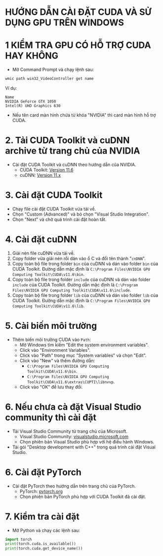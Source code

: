 # HƯỚNG DẪN CÀI ĐẶT CUDA VÀ SỬ DỤNG GPU TRÊN WINDOWS

# 1 KIỂM TRA GPU CÓ HỖ TRỢ CUDA HAY KHÔNG
- Mở Command Prompt và chạy lệnh sau:
```bash
wmic path win32_VideoController get name
```
Ví dụ:
```
Name
NVIDIA GeForce GTX 1050
Intel(R) UHD Graphics 630
```
- Nếu tên card màn hình chứa từ khóa "NVIDIA" thì card màn hình hỗ trợ CUDA.

# 2. Tải CUDA Toolkit và cuDNN archive từ trang chủ của NVIDIA
- Cài đặt CUDA Toolkit và cuDNN theo hướng dẫn của NVIDIA.
    + CUDA Toolkit: [Version 11.6](https://developer.nvidia.com/cuda-11-6-0-download-archive)
    + cuDNN: [Version 11.x](https://developer.nvidia.com/downloads/compute/cudnn/secure/8.9.7/local_installers/11.x/cudnn-windows-x86_64-8.9.7.29_cuda11-archive.zip/)

# 3. Cài đặt CUDA Toolkit
- Chạy file cài đặt CUDA Toolkit vừa tải về.
- Chọn "Custom (Advanced)" và bỏ chọn "Visual Studio Integration".
- Chọn "Next" và chờ quá trình cài đặt hoàn tất.

# 4. Cài đặt cuDNN
1. Giải nén file cuDNN vừa tải về.
2. Copy folder vừa giải nén rồi dán vào ổ C và đổi tên thành "`cnDNN`".
3. Copy toàn bộ file trong folder `bin` của cuDNN và dán vào folder `bin` của CUDA Toolkit. Đường dẫn mặc định là `C:\Program Files\NVIDIA GPU Computing Toolkit\CUDA\v11.6\bin`.
4. Copy toàn bộ file trong folder `include` của cuDNN và dán vào folder `include` của CUDA Toolkit. Đường dẫn mặc định là `C:\Program Files\NVIDIA GPU Computing Toolkit\CUDA\v11.6\include`.
5. Copy toàn bộ file trong folder `lib` của cuDNN và dán vào folder `lib` của CUDA Toolkit. Đường dẫn mặc định là `C:\Program Files\NVIDIA GPU Computing Toolkit\CUDA\v11.6\lib`.

# 5. Cài biến môi trường
- Thêm biến môi trường CUDA vào `Path`:
    + Mở Windows tìm kiếm "Edit the system environment variables".
    + Click vào "Environment Variables".
    + Click vào "Path" trong mục "System variables" và chọn "Edit".
    + Click vào "New" và thêm đường dẫn:
        + `C:\Program Files\NVIDIA GPU Computing Toolkit\CUDA\v11.6\bin`.
        + `C:\Program Files\NVIDIA GPU Computing Toolkit\CUDA\v11.6\extras\CUPTI\libnvvp`.
    + Click vào "OK" để lưu thay đổi.

# 6. Nếu chưa cà đặt Visual Studio community thì cài đặt
- Tải Visual Studio Community từ trang chủ của Microsoft.
    + Visual Studio Community: [visualstudio.microsoft.com](https://visualstudio.microsoft.com/)
    + Chọn phiên bản Visual Studio phù hợp với hệ điều hành Windows.
- Tải gói "Desktop development with C++" trong quá trình cài đặt Visual Studio.

# 6. Cài đặt PyTorch
- Cài đặt PyTorch theo hướng dẫn trên trang chủ của PyTorch.
    + PyTorch: [pytorch.org](https://pytorch.org/get-started/locally/)
    + Chọn phiên bản PyTorch phù hợp với CUDA Toolkit đã cài đặt.

# 7. Kiểm tra cài đặt
- Mở Python và chạy các lệnh sau:
```python
import torch
print(torch.cuda.is_available())
print(torch.cuda.get_device_name())
```
